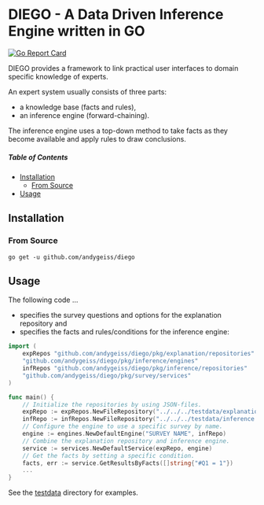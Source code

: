# DIEGO - A Data Driven Inference Engine written in GO 

[![Go Report Card](https://goreportcard.com/badge/github.com/andygeiss/diego)](https://goreportcard.com/report/github.com/andygeiss/diego)

DIEGO provides a framework to link practical user interfaces to domain specific knowledge of experts.

An expert system usually consists of three parts:
* a knowledge base (facts and rules),
* an inference engine (forward-chaining).

The inference engine uses a top-down method to take facts as they become available and
apply rules to draw conclusions.

##### Table of Contents

- [Installation](README.md#installation)
    * [From Source](README.md#from-source)
- [Usage](README.md#usage)

## Installation

### From Source

    go get -u github.com/andygeiss/diego

## Usage

The following code ...
* specifies the survey questions and options for the explanation repository and
* specifies the facts and rules/conditions for the inference engine:

```go
import (
	expRepos "github.com/andygeiss/diego/pkg/explanation/repositories"
	"github.com/andygeiss/diego/pkg/inference/engines"
	infRepos "github.com/andygeiss/diego/pkg/inference/repositories"
	"github.com/andygeiss/diego/pkg/survey/services"
)

func main() {
    // Initialize the repositories by using JSON-files.
    expRepo := expRepos.NewFileRepository("../../../testdata/explanation.json")
    infRepo := infRepos.NewFileRepository("../../../testdata/inference.json")
    // Configure the engine to use a specific survey by name.
    engine := engines.NewDefaultEngine("SURVEY NAME", infRepo)
    // Combine the explanation repository and inference engine.
    service := services.NewDefaultService(expRepo, engine)
    // Get the facts by setting a specific condition.
    facts, err := service.GetResultsByFacts([]string{"#Q1 = 1"})
    ...    
}
```

See the [testdata](https://github.com/andygeiss/diego/tree/master/testdata) directory for examples.
